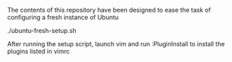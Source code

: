 The contents of this repository have been designed to ease the task of configuring a fresh instance of Ubuntu

./ubuntu-fresh-setup.sh

After running the setup script, launch vim and run :PluginInstall to install the plugins listed in vimrc

